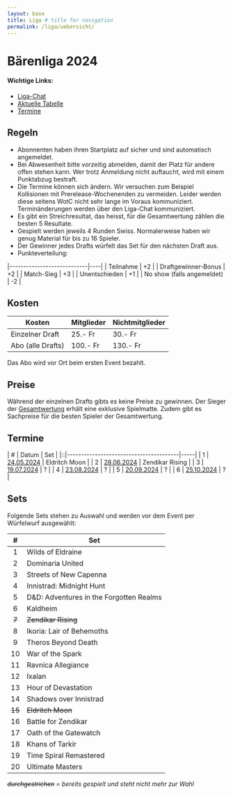 ```yaml
---
layout: base
title: Liga # title for navigation
permalink: /liga/uebersicht/
---
```


# Bärenliga 2024

#### Wichtige Links:
- [Liga-Chat](https://chat.whatsapp.com/JHWYOnZegQ0ByJOWCJaosH)
- [Aktuelle Tabelle](/liga/tabelle)
- [Termine](#termine)

## Regeln
- Abonnenten haben ihren Startplatz auf sicher und sind automatisch angemeldet.
- Bei Abwesenheit bitte vorzeitig abmelden, damit der Platz für andere offen stehen kann. Wer trotz Anmeldung nicht auftaucht, wird mit einem Punktabzug bestraft.
- Die Termine können sich ändern. Wir versuchen zum Beispiel Kollisionen mit Prerelease-Wochenenden zu vermeiden. Leider werden diese seitens WotC nicht sehr lange im Voraus kommuniziert. Terminänderungen werden über den Liga-Chat kommuniziert.
- Es gibt ein Streichresultat, das heisst, für die Gesamtwertung zählen die besten 5 Resultate.
- Gespielt werden jeweils 4 Runden Swiss. Normalerweise haben wir genug Material für bis zu 16 Spieler.
- Der Gewinner jedes Drafts würfelt das Set für den nächsten Draft aus.
- Punkteverteilung:

|----------------------------|----|
| Teilnahme                  | +2 |
| Draftgewinner-Bonus        | +2 |
| Match-Sieg                 | +3 |
| Unentschieden              | +1 |
| No show (falls angemeldet) | -2 |

## Kosten

| Kosten               | Mitglieder | Nichtmitglieder |
|----------------------|------------|-----------------|
| Einzelner Draft      | 25.- Fr    | 30.- Fr         |
| Abo (alle Drafts)    | 100.- Fr   | 130.- Fr        |

Das Abo wird vor Ort beim ersten Event bezahlt.

## Preise
Während der einzelnen Drafts gibts es keine Preise zu gewinnen. Der Sieger der [Gesamtwertung](/liga/tabelle) erhält eine exklusive Spielmatte.
Zudem gibt es Sachpreise für die besten Spieler der Gesamtwertung.

## Termine

| # | Datum                                 | Set |
|::|----------------------------------------|-----|
| 1 | [24.05.2024](/event/2024-05-24-liga)  | Eldritch Moon          |
| 2 | [28.06.2024](/event/2024-06-28-liga)  | Zendikar Rising        |
| 3 | [19.07.2024](/event/2024-07-19-liga)  | ?                      |
| 4 | [23.08.2024](/event/2024-08-23-liga)  | ?                      |
| 5 | [20.09.2024](/event/2024-09-20-liga)  | ?                      |
| 6 | [25.10.2024](/event/2024-10-25-liga)  | ?                      |


## Sets
Folgende Sets stehen zu Auswahl und werden vor dem Event per Würfelwurf ausgewählt:

| #  | Set                                     |
|:--:|-----------------------------------------|
| 1  | Wilds of Eldraine                       |
| 2  | Dominaria United                        |
| 3  | Streets of New Capenna                  |
| 4  | Innistrad: Midnight Hunt                |
| 5  | D&D: Adventures in the Forgotten Realms |
| 6  | Kaldheim                                |
| ~~7~~  | ~~Zendikar Rising~~                 |
| 8  | Ikoria: Lair of Behemoths               |
| 9  | Theros Beyond Death                     |
| 10 | War of the Spark                        |
| 11 | Ravnica Allegiance                      |
| 12 | Ixalan                                  |
| 13 | Hour of Devastation                     |
| 14 | Shadows over Innistrad                  |
| ~~15~~ | ~~Eldritch Moon~~                   |
| 16 | Battle for Zendikar                     |
| 17 | Oath of the Gatewatch                   |
| 18 | Khans of Tarkir                         |
| 19 | Time Spiral Remastered                  |
| 20 | Ultimate Masters                        |

_~~durchgestrichen~~ = bereits gespielt und steht nicht mehr zur Wahl_